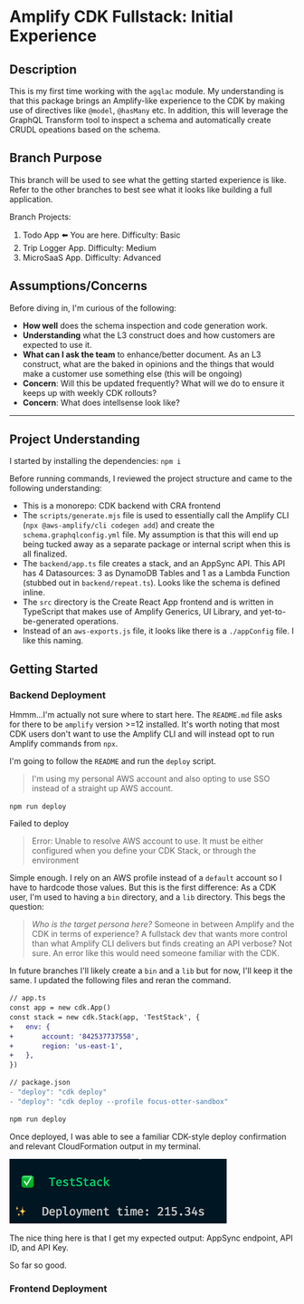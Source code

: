# Amplify CDK Fullstack: Initial Experience

## Description

This is my first time working with the `agqlac` module. My understanding is that this package brings an Amplify-like experience to the CDK by making use of directives like `@model`, `@hasMany` etc. In addition, this will leverage the GraphQL Transform tool to inspect a schema and automatically create CRUDL opeations based on the schema.

## Branch Purpose

This branch will be used to see what the getting started experience is like. Refer to the other branches to best see what it looks like building a full application.

Branch Projects:

1. Todo App ⬅️ You are here. Difficulty: Basic
2. Trip Logger App. Difficulty: Medium
3. MicroSaaS App. Difficulty: Advanced

## Assumptions/Concerns

Before diving in, I'm curious of the following:

- **How well** does the schema inspection and code generation work.
- **Understanding** what the L3 construct does and how customers are expected to use it.
- **What can I ask the team** to enhance/better document. As an L3 construct, what are the baked in opinions and the things that would make a customer use something else (this will be ongoing)
- **Concern**: Will this be updated frequently? What will we do to ensure it keeps up with weekly CDK rollouts?
- **Concern**: What does intellsense look like?

---

## Project Understanding

I started by installing the dependencies:
`npm i`

Before running commands, I reviewed the project structure and came to the following understanding:

- This is a monorepo: CDK backend with CRA frontend
- The `scripts/generate.mjs` file is used to essentially call the Amplify CLI (`npx @aws-amplify/cli codegen add`) and create the `schema.graphqlconfig.yml` file. My assumption is that this will end up being tucked away as a separate package or internal script when this is all finalized.
- The `backend/app.ts` file creates a stack, and an AppSync API. This API has 4 Datasources: 3 as DynamoDB Tables and 1 as a Lambda Function (stubbed out in `backend/repeat.ts`). Looks like the schema is defined inline.
- The `src` directory is the Create React App frontend and is written in TypeScript that makes use of Amplify Generics, UI Library, and yet-to-be-generated operations.
- Instead of an `aws-exports.js` file, it looks like there is a `./appConfig` file. I like this naming.

## Getting Started

### Backend Deployment

Hmmm...I'm actually not sure where to start here. The `README.md` file asks for there to be `amplify` version >=12 installed. It's worth noting that most CDK users don't want to use the Amplify CLI and will instead opt to run Amplify commands from `npx`.

I'm going to follow the `README` and run the `deploy` script.

> I'm using my personal AWS account and also opting to use SSO instead of a straight up AWS account.

`npm run deploy`

Failed to deploy

> Error: Unable to resolve AWS account to use. It must be either configured when you define your CDK Stack, or through the environment

Simple enough. I rely on an AWS profile instead of a `default` account so I have to hardcode those values. But this is the first difference: As a CDK user, I'm used to having a `bin` directory, and a `lib` directory. This begs the question:

> _Who is the target persona here?_ Someone in between Amplify and the CDK in terms of experience? A fullstack dev that wants more control than what Amplify CLI delivers but finds creating an API verbose? Not sure. An error like this would need someone familiar with the CDK.

In future branches I'll likely create a `bin` and a `lib` but for now, I'll keep it the same. I updated the following files and reran the command.

```diff
// app.ts
const app = new cdk.App()
const stack = new cdk.Stack(app, 'TestStack', {
+	env: {
+		account: '842537737558',
+		region: 'us-east-1',
+	},
})
```

```diff
// package.json
- "deploy": "cdk deploy"
- "deploy": "cdk deploy --profile focus-otter-sandbox"
```

```sh
npm run deploy
```

Once deployed, I was able to see a familiar CDK-style deploy confirmation and relevant CloudFormation output in my terminal.

![test stack deploy](./images/test-stack-deploy.png)

The nice thing here is that I get my expected output: AppSync endpoint, API ID, and API Key.

So far so good.

### Frontend Deployment
